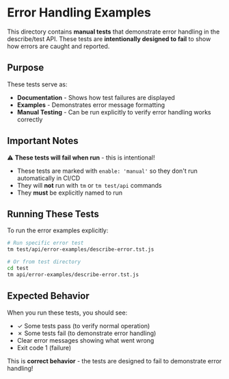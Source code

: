 # Error Handling Examples

This directory contains **manual tests** that demonstrate error handling in the describe/test API. These tests are **intentionally designed to fail** to show how errors are caught and reported.

## Purpose

These tests serve as:
- **Documentation** - Shows how test failures are displayed
- **Examples** - Demonstrates error message formatting
- **Manual Testing** - Can be run explicitly to verify error handling works correctly

## Important Notes

⚠️ **These tests will fail when run** - this is intentional!

- These tests are marked with `enable: 'manual'` so they don't run automatically in CI/CD
- They will **not** run with `tm` or `tm test/api` commands
- They **must** be explicitly named to run

## Running These Tests

To run the error examples explicitly:

```bash
# Run specific error test
tm test/api/error-examples/describe-error.tst.js

# Or from test directory
cd test
tm api/error-examples/describe-error.tst.js
```

## Expected Behavior

When you run these tests, you should see:
- ✓ Some tests pass (to verify normal operation)
- ✗ Some tests fail (to demonstrate error handling)
- Clear error messages showing what went wrong
- Exit code 1 (failure)

This is **correct behavior** - the tests are designed to fail to demonstrate error handling!
